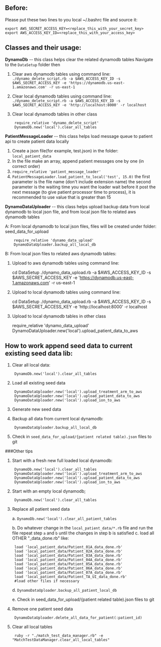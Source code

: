 ## Before:
Please put these two lines to you local ~/.bashrc file and source it:
     
    export AWS_SECRET_ACCESS_KEY=<replace_this_with_your_secret_key>
    export AWS_ACCESS_KEY_ID=<replace_this_with_your_access_key>


## Classes and their usage:
**DynamoDb** -- this class helps clear the related dynamodb tables
Navigate to the `DataSetup` folder then

1. Clear aws dynamodb tables using command line:
    `./dynamo_delete_script.rb -a $AWS_ACCESS_KEY_ID -s $AWS_SECRET_ACCESS_KEY -e 'https://dynamodb.us-east-1.amazonaws.com' -r us-east-1`

2. Clear local dynamodb tables using command line:
    `./dynamo_delete_script.rb -a $AWS_ACCESS_KEY_ID -s $AWS_SECRET_ACCESS_KEY -e 'http://localhost:8000' -r localhost`

3. Clear local dynamodb tables in other class

        require_relative 'dynamo_delete_script'
        DynamoDb.new('local').clear_all_tables
  

**PatientMessageLoader** -- this class helps load message queue to patient api to create patient data locally

1. Create a json file(for example, test.json) in the folder: `local_patient_data`
2. In the file make an array, append patient messages one by one (in correct order)
3. `require_relative 'patient_message_loader'`
4. `PatientMessageLoader.load_patient_to_local('test', 15.0)`
        the first parameter is the file name (don't include extension name)
        the second parameter is the waiting time you want the loader wait before it post the next message (to give patient processor time to process), it is recommended to use value that is greater than 15

**DynamoDataUploader** -- this class helps upload backup data from local dynamodb to local json file, and from local json file to related aws dynamodb tables
    
A: From local dynamodb to local json files, files will be created under folder: seed_data_for_upload

        require_relative 'dynamo_data_upload'
        DynamoDataUploader.backup_all_local_db

B: From local json files to related aws dynamodb tables:
      
  1. Upload to aws dynamodb tables using command line:
    
        cd DataSetup
        ./dynamo_data_upload.rb -a $AWS_ACCESS_KEY_ID -s $AWS_SECRET_ACCESS_KEY -e 'https://dynamodb.us-east-1.amazonaws.com' -r us-east-1

  2. Upload to local dynamodb tables using command line:
         
        cd DataSetup
        ./dynamo_data_upload.rb -a $AWS_ACCESS_KEY_ID -s $AWS_SECRET_ACCESS_KEY -e 'http://localhost:8000' -r localhost
        
  3. Upload to local dynamodb tables in other class
        
        require_relative 'dynamo_data_upload'
        DynamoDataUploader.new('local').upload_patient_data_to_aws

## How to work append seed data to current existing seed data lib:
1. Clear all local data:
    
        DynamoDb.new('local').clear_all_tables
2. Load all existing seed data
    
        DynamoDataUploader.new('local').upload_treatment_arm_to_aws
        DynamoDataUploader.new('local').upload_patient_data_to_aws
        DynamoDataUploader.new('local').upload_ion_to_aws
3. Generate new seed data
4. Backup all data from current local dynamodb:

        DynamoDataUploader.backup_all_local_db
5. Check in `seed_data_for_upload/{patient related table).json` files to git


###Other tips
1. Start with a fresh new full loaded local dynamodb:

        DynamoDb.new('local').clear_all_tables
        DynamoDataUploader.new('local').upload_treatment_arm_to_aws
        DynamoDataUploader.new('local').upload_patient_data_to_aws
        DynamoDataUploader.new('local').upload_ion_to_aws

2. Start with an empty local dynamodb;

        DynamoDb.new('local').clear_all_tables

3. Replace all patient seed data
    
    a.  `DynamoDb.new('local').clear_all_patient_tables`

    b.  Do whatever change in the `local_patient_data/*.rb` file and run the file
        repeat step `a` and `b` until the changes in step b is satisfied
    c. load all OTHER "_data_done.rb" like:

        load 'local_patient_data/Patient_01A_data_done.rb'
        load 'local_patient_data/Patient_02A_data_done.rb'
        load 'local_patient_data/Patient_03A_data_done.rb'
        load 'local_patient_data/Patient_04A_data_done.rb'
        load 'local_patient_data/Patient_05A_data_done.rb'
        load 'local_patient_data/Patient_06A_data_done.rb'
        load 'local_patient_data/Patient_07A_data_done.rb'
        load 'local_patient_data/Patient_TA_UI_data_done.rb'
        #load other files if necessary
    d.  `DynamoDataUploader.backup_all_patient_local_db`

    e.  Check in seed_data_for_upload/{patient related table).json files to git

4. Remove one patient seed data

        DynamoDataUploader.delete_all_data_for_patient(:patient_id)

5. Clear all local tables

        ruby -r "./match_test_data_manager.rb" -e  "MatchTestDataManager.clear_all_local_tables"



